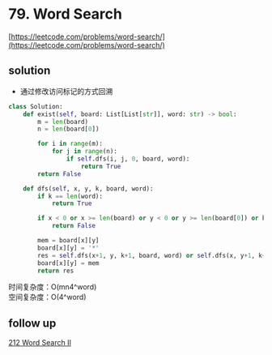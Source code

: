 # 79. Word Search
[https://leetcode.com/problems/word-search/](https://leetcode.com/problems/word-search/)


## solution

- 通过修改访问标记的方式回溯
```python
class Solution:
    def exist(self, board: List[List[str]], word: str) -> bool:
        m = len(board)
        n = len(board[0])

        for i in range(m):
            for j in range(n):
                if self.dfs(i, j, 0, board, word):
                    return True
        return False

    def dfs(self, x, y, k, board, word):
        if k == len(word):
            return True

        if x < 0 or x >= len(board) or y < 0 or y >= len(board[0]) or board[x][y] != word[k]:
            return False

        mem = board[x][y]
        board[x][y] = '*'
        res = self.dfs(x+1, y, k+1, board, word) or self.dfs(x, y+1, k+1, board, word) or self.dfs(x-1, y, k+1, board, word) or self.dfs(x, y-1, k+1, board, word)
        board[x][y] = mem
        return res
```
时间复杂度：O(mn4^word) <br>
空间复杂度：O(4^word)


## follow up

[212 Word Search II](./212.%20Word%20Search%20II.md)
